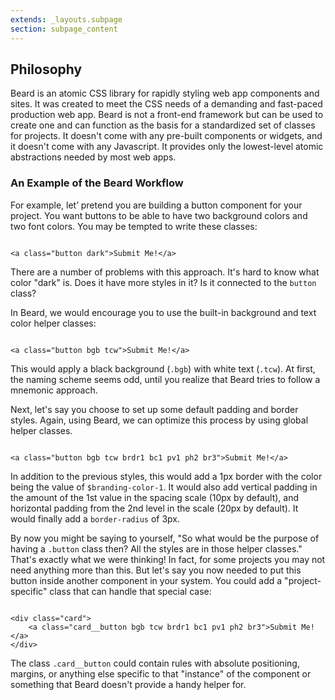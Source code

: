 ```yaml
---
extends: _layouts.subpage
section: subpage_content
---
```

<h2 class="tcg50 ft10 fw3 mb2 md-mb3">Philosophy</h2>
<p class="tcg50 ft5 fw3 mb4 lh2">Beard is an atomic CSS library for rapidly styling web app components and sites. It was created to meet the CSS needs of a demanding and fast-paced production web app. Beard is not a front-end framework but can be used to create one and can function as the basis for a standardized set of classes for projects. It doesn't come with any pre-built components or widgets, and it doesn't come with any Javascript. It provides only the lowest-level atomic abstractions needed by most web apps.</p>

<h3 class="tcg50 ft7 fw3 mb2 md-mb3">An Example of the Beard Workflow</h3>

<p class="tcg50 ft5 fw3 mb4 lh2">For example, let&rsquo; pretend you are building a button component for your project. You want buttons to be able to have two background colors and two font colors. You may be tempted to write these classes:</p>

<pre class="mb4"><code class="language-html">
&lt;a class="button dark"&gt;Submit Me!&lt;/a&gt;
</code></pre>

<p class="tcg50 ft5 fw3 mb4 lh2">There are a number of problems with this approach. It's hard to know what color "dark" is. Does it have more styles in it? Is it connected to the <code>button</code> class?</p>

<p class="tcg50 ft5 fw3 mb4 lh2">In Beard, we would encourage you to use the built-in background and text color helper classes:</p>

<pre class="mb4"><code class="language-html">
&lt;a class="button bgb tcw"&gt;Submit Me!&lt;/a&gt;
</code></pre>

<p class="tcg50 ft5 fw3 mb4 lh2">This would apply a black background (<code>.bgb</code>) with white text (<code>.tcw</code>). At first, the naming scheme seems odd, until you realize that Beard tries to follow a mnemonic approach.

<p class="tcg50 ft5 fw3 mb4 lh2">Next, let's say you choose to set up some default padding and border styles. Again, using Beard, we can optimize this process by using global helper classes.</p>

<pre class="mb4"><code class="language-html">
&lt;a class="button bgb tcw brdr1 bc1 pv1 ph2 br3"&gt;Submit Me!&lt;/a&gt;
</code></pre>

<p class="tcg50 ft5 fw3 mb4 lh2">In addition to the previous styles, this would add a 1px border with the color being the value of <code>$branding-color-1</code>. It would also add vertical padding in the amount of the 1st value in the spacing scale (10px by default), and horizontal padding from the 2nd level in the scale (20px by default). It would finally add a <code>border-radius</code> of 3px.</p>

<p class="tcg50 ft5 fw3 mb4 lh2">By now you might be saying to yourself, "So what would be the purpose of having a <code>.button</code> class then? All the styles are in those helper classes." That's exactly what we were thinking! In fact, for some projects you may not need anything more than this. But let's say you now needed to put this button inside another component in your system. You could add a "project-specific" class that can handle that special case:</p>

<pre class="mb4"><code class="language-html">
&lt;div class="card"&gt;
    &lt;a class="card__button bgb tcw brdr1 bc1 pv1 ph2 br3"&gt;Submit Me!&lt;/a&gt;
&lt;/div&gt;
</code></pre>

<p class="tcg50 ft5 fw3 mb4 lh2">The class <code>.card__button</code> could contain rules with absolute positioning, margins, or anything else specific to that "instance" of the component or something that Beard doesn't provide a handy helper for.</p>
